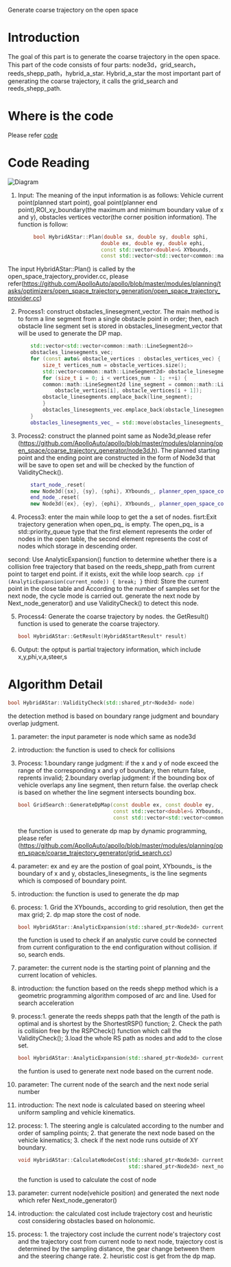 Generate coarse trajectory on the open space 

# Introduction
The goal of this part is to generate the coarse trajectory in the open space. This part of the code consists of four parts: node3d，grid_search，reeds_shepp_path，hybrid_a_star. Hybrid_a_star the most important part of generating the coarse trajectory, it calls the grid_search and reeds_shepp_path.

# Where is the code
Please refer [code](https://github.com/ApolloAuto/apollo/tree/master/modules/planning/open_space/coarse_trajectory_generator/hybrid_a_star.cc)

# Code Reading
![Diagram](images/opne_space_planner.png)

1. Input:  The meaning of the input information is as follows: Vehicle current point(planned start point), goal point(planner end point),ROI_xy_boundary(the maximum and minimum boundary value of x and y), obstacles vertices vector(the corner position information). The function is follow:
   ```  cpp
        bool HybridAStar::Plan(double sx, double sy, double sphi, 
                              double ex, double ey, double ephi,
                              const std::vector<double>& XYbounds,
                              const std::vector<std::vector<common::math::Vec2d>>& obstacles_vertices_vec,HybridAStartResult* result)
   ```
The input HybridAStar::Plan() is called by the open_space_trajectory_provider.cc, please refer(https://github.com/ApolloAuto/apollo/blob/master/modules/planning/tasks/optimizers/open_space_trajectory_generation/open_space_trajectory_provider.cc)

2. Process1: construct obstacles_linesegment_vector. The main method is to form a line segment from a single obstacle point in order; then, each obstacle line segment set is stored in obstacles_linesegment_vector that will be used to generate the DP map.
    ``` cpp
        std::vector<std::vector<common::math::LineSegment2d>>
        obstacles_linesegments_vec;
        for (const auto& obstacle_vertices : obstacles_vertices_vec) {
            size_t vertices_num = obstacle_vertices.size();
            std::vector<common::math::LineSegment2d> obstacle_linesegments;
            for (size_t i = 0; i < vertices_num - 1; ++i) {
            common::math::LineSegment2d line_segment = common::math::LineSegment2d(
                obstacle_vertices[i], obstacle_vertices[i + 1]);
            obstacle_linesegments.emplace_back(line_segment);
            }
            obstacles_linesegments_vec.emplace_back(obstacle_linesegments);
        }
        obstacles_linesegments_vec_ = std::move(obstacles_linesegments_vec);
    ```
3. Process2: construct the planned point same as Node3d,please refer (https://github.com/ApolloAuto/apollo/blob/master/modules/planning/open_space/coarse_trajectory_generator/node3d.h). The planned starting point and the ending point are constructed in the form of Node3d that will be save to open set and will be checked by the function of ValidityCheck().
    ``` cpp
        start_node_.reset(
        new Node3d({sx}, {sy}, {sphi}, XYbounds_, planner_open_space_config_));
        end_node_.reset(
        new Node3d({ex}, {ey}, {ephi}, XYbounds_, planner_open_space_config_));
    ```

4. Process3: enter the main while loop to get the a set of nodes.
fisrt:Exit trajectory generation when open_pq_ is empty. The open_pq_ is a std::priority_queue type that the first element represents the order of nodes in the open table, the second element represents the cost of nodes which storage in descending order. 

second: Use AnalyticExpansion() function to determine whether there is a collision free trajectory that based on the reeds_shepp_path from current point to target end point. if it exists, exit the while loop search.
    ``` cpp
        if (AnalyticExpansion(current_node)) {
            break;
        }
    ```
third: Store the current point in the close table and According to the number of samples set for the next node, the cycle mode is carried out. generate the next node by Next_node_generator() and use ValidityCheck() to detect this node.

5. Process4: Generate the coarse trajectory by nodes. the GetResult() function is used to generate the coarse trajectory.
   ``` cpp
   bool HybridAStar::GetResult(HybridAStartResult* result)
   ```
6. Output: the optput is partial trajectory information, which include x,y,phi,v,a,steer,s

# Algorithm Detail
   ``` cpp
   bool HybridAStar::ValidityCheck(std::shared_ptr<Node3d> node)
   ```
   the detection method is based on boundary range judgment and boundary overlap judgment.
1. parameter: the input parameter is node which same as node3d 
2. introduction: the function is used to check for collisions 
3. Process: 1.boundary range judgment: if the x and y of node exceed the range of the corresponding x and y of boundary, then return false, reprents invalid; 2.boundary overlap judgment: if the bounding box of vehicle overlaps any line segment, then return false. the overlap check is based on whether the line segment intersects bounding box.

    ``` cpp
    bool GridSearch::GenerateDpMap(const double ex, const double ey, 
                                   const std::vector<double>& XYbounds,
                                   const std::vector<std::vector<common::math::LineSegment2d>> &obstacles_linesegments_vec) 
    ```
    the function is used to generate dp map by dynamic programming, please refer (https://github.com/ApolloAuto/apollo/blob/master/modules/planning/open_space/coarse_trajectory_generator/grid_search.cc)
1. parameter: ex and ey are the postion of goal point, XYbounds_ is the boundary of x and y, obstacles_linesegments_ is the line segments which is composed of boundary point.
2. introduction: the function is used to generate the dp map
3. process: 1. Grid the XYbounds_ according to grid resolution, then get the max grid; 2. dp map store the cost of node.

    ``` cpp
    bool HybridAStar::AnalyticExpansion(std::shared_ptr<Node3d> current_node)
    ```
    the function is used to check if an analystic curve could be connected from current configuration to the end configuration without collision. if so, search ends.
1. parameter: the current node is the starting point of planning and the current location of vehicles.
2. introduction: the function based on the reeds shepp method which 
is a geometric programming algorithm composed of arc and line. Used for search acceleration 
3. process:1. generate the reeds shepps path that the length of the path is optimal and is shortest by the ShortestRSP() function; 2. Check the path is collision free by the RSPCheck() function which call the ValidityCheck(); 3.load the whole RS path as nodes and add to the close set.

    ``` cpp
    bool HybridAStar::AnalyticExpansion(std::shared_ptr<Node3d> current_node)
    ```
    the funtion is used to generate next node based on the current node.
1. parameter: The current node of the search and the next node serial number 
2. introduction: The next node is calculated based on steering wheel uniform sampling and vehicle kinematics.
3. process: 1. The steering angle is calculated according to the number and order of sampling points; 2. that generate the next node                 based on the vehicle kinematics; 3. check if the next node runs outside of XY boundary.

    ``` cpp
    void HybridAStar::CalculateNodeCost(std::shared_ptr<Node3d> current_node,
                                        std::shared_ptr<Node3d> next_node)
    ```
   the function is used to calculate the cost of node
1. parameter: current node(vehicle position) and generated the next node which refer Next_node_generator()
2. introduction: the calculated cost include trajectory cost and heuristic cost considering obstacles based on holonomic.
3. process: 1. the trajectory cost include the current node's trajectory cost and the trajectory cost from current node to next node, trajectory cost is determined by the sampling distance, the gear change between them and the steering change rate. 2. heuristic cost is get from the dp map.